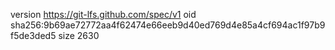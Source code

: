 version https://git-lfs.github.com/spec/v1
oid sha256:9b69ae72772aa4f62474e66eeb9d40ed769d4e85a4cf694ac1f97b9f5de3ded5
size 2630
